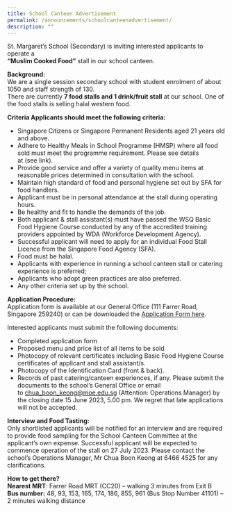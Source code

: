 ```yaml
---
title: School Canteen Advertisement
permalink: /announcements/schoolcanteenadvertisement/
description: ""
---
```

St. Margaret’s School (Secondary) is inviting interested applicants to operate a <br>**“Muslim Cooked
Food”** stall in our school canteen.

**Background:**<br>
We are a single session secondary school with student enrolment of about 1050 and staff strength of 130. <br>
There are currently **7 food stalls and 1 drink/fruit stall** at our school. One of the food stalls is selling halal western food.

**Criteria Applicants should meet the following criteria:**
* Singapore Citizens or Singapore Permanent Residents aged 21 years old and above.
* Adhere to Healthy Meals in School Programme (HMSP) where all food sold must meet
the programme requirement. Please see details at&nbsp;(see&nbsp;link).
* Provide good service and offer a variety of quality menu items at reasonable prices
determined in consultation with the school.
* Maintain high standard of food and personal hygiene set out by SFA for food handlers.
* Applicant must be in personal attendance at the stall during operating hours.
* Be healthy and fit to handle the demands of the job.
* Both applicant &amp; stall assistant(s) must have passed the WSQ Basic Food Hygiene Course conducted by any of the accredited training providers appointed by WDA (Workforce
Development Agency).
* Successful applicant will need to apply for an individual Food Stall Licence from the Singapore Food Agency (SFA).
* Food must be halal.
* Applicants with experience in running a school canteen stall or catering experience is preferred;
*  Applicants who adopt green practices are also preferred.
*  Any other criteria set up by the school.

**Application Procedure:**<br>
Application form is available at our General Office (111 Farrer Road, Singapore 259240) or can be downloaded the [Application Form here](/files/application%20for%20canteen%20stall%20in%20existing%20school.pdf).

Interested applicants must submit the following documents:
* Completed application form
* Proposed menu and price list of all items to be sold
* Photocopy of relevant certificates including Basic Food Hygiene Course certificates of applicant and stall assistant/s.
* Photocopy of the Identification Card (front &amp; back).
* Records of past catering/canteen experiences, if any.
Please submit the documents to the school’s General Office or email
to&nbsp;chua_boon_keong@moe.edu.sg (Attention: Operations Manager) by the closing date 15
June 2023, 5.00 pm. We regret that late applications will not be accepted.

**Interview and Food Tasting:** <br>
Only shortlisted applicants will be notified for an interview and are required to provide
food sampling for the School Canteen Committee at the applicant’s own expense.
Successful applicant will be expected to commence operation of the stall on 27 July 2023. Please contact the school’s Operations Manager, Mr Chua Boon Keong at&nbsp;6466 4525&nbsp;for
any clarifications.

**How to get there?**
<br> **Nearest MRT**: Farrer Road MRT (CC20) – walking 3 minutes from Exit B
<br> **Bus number:** 48, 93, 153, 165, 174, 186, 855, 961 (Bus Stop Number 41101) – 2 minutes
walking distance